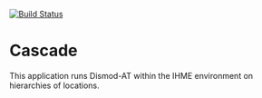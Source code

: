 [![Build Status](https://travis-ci.org/ihmeuw/cascade.svg?branch=master)](https://github.com/ihmeuw/cascade)
# Cascade

This application runs Dismod-AT within the IHME environment on hierarchies
of locations.
